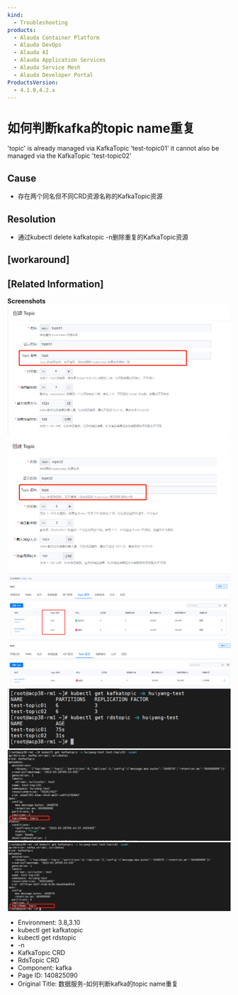 ```yaml
---
kind:
  - Troubleshooting
products:
  - Alauda Container Platform
  - Alauda DevOps
  - Alauda AI
  - Alauda Application Services
  - Alauda Service Mesh
  - Alauda Developer Portal
ProductsVersion:
  - 4.1.0,4.2.x
---
```

<!-- A type of document that involves encountering a fault, diagnosing it, performing root cause analysis, and providing solutions. -->

# 如何判断kafka的topic name重复

'topic' is already managed via KafkaTopic 'test-topic01' it cannot also be managed via the KafkaTopic 'test-topic02'

## Cause
- 存在两个同名但不同CRD资源名称的KafkaTopic资源

## Resolution
- 通过kubectl delete kafkatopic -n删除重复的KafkaTopic资源

## [workaround]

## [Related Information]
**Screenshots**
![](assets/shu-ju-fu-wu-ru-he-pan-duan-kafkade-topic-namezhong-fu/image2023-3-28_17-34-8.png)
![](assets/shu-ju-fu-wu-ru-he-pan-duan-kafkade-topic-namezhong-fu/image2023-3-28_17-34-55.png)
![](assets/shu-ju-fu-wu-ru-he-pan-duan-kafkade-topic-namezhong-fu/image2023-3-28_17-35-24.png)
![](assets/shu-ju-fu-wu-ru-he-pan-duan-kafkade-topic-namezhong-fu/image2023-3-28_17-37-48.png)
![](assets/shu-ju-fu-wu-ru-he-pan-duan-kafkade-topic-namezhong-fu/image2023-3-28_17-45-24.png)
![](assets/shu-ju-fu-wu-ru-he-pan-duan-kafkade-topic-namezhong-fu/image2023-3-28_17-46-33.png)
![](assets/shu-ju-fu-wu-ru-he-pan-duan-kafkade-topic-namezhong-fu/image2023-3-28_17-46-47.png)
- Environment: 3.8,3.10
- kubectl get kafkatopic
- kubectl get rdstopic
- -n
- KafkaTopic CRD
- RdsTopic CRD
- Component: kafka
- Page ID: 140825090
- Original Title: 数据服务-如何判断kafka的topic name重复
